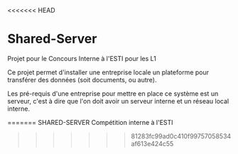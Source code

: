 <<<<<<< HEAD
# Shared-Server
Projet pour le Concours Interne à l'ESTI pour les L1

Ce projet permet d'installer une entreprise locale un plateforme pour transférer des données (soit documents, ou autre).

Les pré-requis d'une entreprise pour mettre en place ce système est un serveur, c'est à dire que l'on doit avoir un serveur interne et un réseau local interne.


=======
                  SHARED-SERVER
          Compétition interne à l'ESTI
>>>>>>> 81283fc99ad0c410f99757058534af613e424c55
